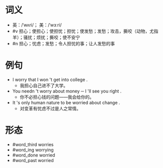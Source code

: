 # 词义
- 英：/ˈwʌri/； 美：/ˈwɜːri/
- #v 担心；使担心；使担忧；担忧；使发愁；发愁；攻击，撕咬（动物，尤指羊）；骚扰；烦扰；撕咬；使不安宁
- #n 担心；忧虑；发愁；令人担忧的事；让人发愁的事
# 例句
- I worry that I won 't get into college .
	- 我担心自己进不了大学。
- You needn 't worry about money ─ I 'll see you right .
	- 你不必担心钱的问题——我会给你的。
- It 's only human nature to be worried about change .
	- 对变革有忧虑不过是人之常情。
# 形态
- #word_third worries
- #word_ing worrying
- #word_done worried
- #word_past worried
